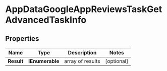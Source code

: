 # AppDataGoogleAppReviewsTaskGetAdvancedTaskInfo


## Properties

| Name | Type | Description | Notes |
|------------ | ------------- | ------------- | -------------|
**Result** | **IEnumerable<AppDataGoogleAppReviewsTaskGetAdvancedResultInfo>** | array of results |[optional]|